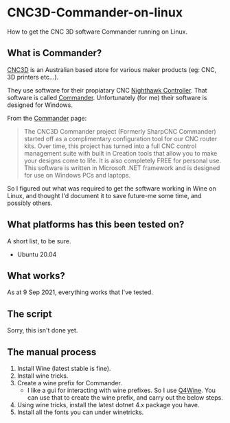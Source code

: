 # CNC3D-Commander-on-linux
How to get the CNC 3D software Commander running on Linux.

## What is Commander?
[CNC3D](https://www.cnc3d.com.au/) is an Australian based store for various maker products (eg: CNC, 3D printers etc...). 

They use software for their propiatary CNC [Nighthawk Controller](https://www.cnc3d.com.au/nhc). That software is called [Commander](https://www.cnc3d.com.au/commander). Unfortunately (for me) their software is designed for Windows.

From the [Commander](https://www.cnc3d.com.au/commander) page:
> The CNC3D Commander project (Formerly SharpCNC Commander) started off as a complimentary configuration tool for our CNC router kits. Over time, this project has turned into a full CNC control management suite with built in Creation tools that allow you to make your designs come to life. It is also completely FREE for personal use.
> This software is written in Microsoft .NET framework and is designed for use on Windows PCs and laptops.

So I figured out what was required to get the software working in Wine on Linux, and thought I'd document it to save future-me some time, and possibly others.

## What platforms has this been tested on?
A short list, to be sure.
* Ubuntu 20.04

## What works?
As at 9 Sep 2021, everything works that I've tested.

## The script
Sorry, this isn't done yet.

## The manual process
1. Install Wine (latest stable is fine).
2. Install wine tricks.
3. Create a wine prefix for Commander.
    * I like a gui for interacting with wine prefixes. So I use [Q4Wine](). You can use that to create the wine prefix, and carry out the below steps. 
4. Using wine tricks, install the latest dotnet 4.x package you have.
5. Install all the fonts you can under winetricks.



